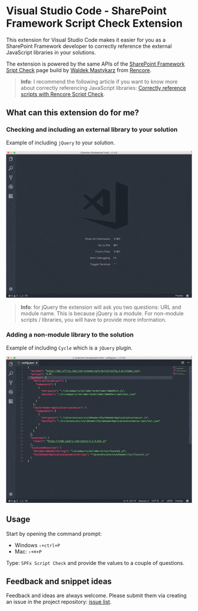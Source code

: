 # Visual Studio Code - SharePoint Framework Script Check Extension

This extension for Visual Studio Code makes it easier for you as a SharePoint Framework developer to correctly reference the external JavaScript libraries in your solutions.

The extension is powered by the same APIs of the [SharePoint Framework Sript Check](https://rencore.com/sharepoint-framework/script-check/) page build by [Waldek Mastykarz](https://twitter.com/waldekm) from [Rencore](https://rencore.com).

> **Info**: I recommend the following article if you want to know more about correctly referencing JavaScript libraries: [Correctly reference scripts with Rencore Script Check](https://rencore.com/blog/correctly-reference-scripts-rencore-script-check/).

## What can this extension do for me?

### Checking and including an external library to your solution

Example of including `jQuery` to your solution.

![Including jQuery to the solution](./assets/script-global.gif)

> **Info**: for jQuery the extension will ask you two questions: URL and module name. This is because jQuery is a module. For non-module scripts / libraries, you will have to provide more information.

### Adding a non-module library to the solution

Example of including `Cycle` which is a `jQuery` plugin.

![Including Cycle to the solution](./assets/script-plugin.gif)

## Usage

Start by opening the command prompt:
- Windows `⇧+ctrl+P`
- Mac: `⇧+⌘+P`

Type: `SPFx Script Check` and provide the values to a couple of questions.

## Feedback and snippet ideas

Feedback and ideas are always welcome. Please submit them via creating an issue in the project repository: [issue list](https://github.com/estruyf/vscode-spfx-script-checker/issues).
